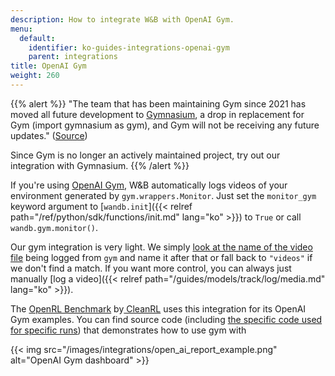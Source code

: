 ```yaml
---
description: How to integrate W&B with OpenAI Gym.
menu:
  default:
    identifier: ko-guides-integrations-openai-gym
    parent: integrations
title: OpenAI Gym
weight: 260
---
```


{{% alert %}}
"The team that has been maintaining Gym since 2021 has moved all future development to [Gymnasium](https://github.com/Farama-Foundation/Gymnasium), a drop in replacement for Gym (import gymnasium as gym), and Gym will not be receiving any future updates." ([Source](https://github.com/openai/gym#the-team-that-has-been-maintaining-gym-since-2021-has-moved-all-future-development-to-gymnasium-a-drop-in-replacement-for-gym-import-gymnasium-as-gym-and-gym-will-not-be-receiving-any-future-updates-please-switch-over-to-gymnasium-as-soon-as-youre-able-to-do-so-if-youd-like-to-read-more-about-the-story-behind-this-switch-please-check-out-this-blog-post))

Since Gym is no longer an actively maintained project, try out our integration with Gymnasium.
{{% /alert %}}

If you're using [OpenAI Gym](https://github.com/openai/gym), W&B automatically logs videos of your environment generated by `gym.wrappers.Monitor`. Just set the `monitor_gym` keyword argument to [`wandb.init`]({{< relref path="/ref/python/sdk/functions/init.md" lang="ko" >}}) to `True` or call `wandb.gym.monitor()`.

Our gym integration is very light. We simply [look at the name of the video file](https://github.com/wandb/wandb/blob/master/wandb/integration/gym/__init__.py#L15) being logged from `gym` and name it after that or fall back to `"videos"` if we don't find a match. If you want more control, you can always just manually [log a video]({{< relref path="/guides/models/track/log/media.md" lang="ko" >}}).

The [OpenRL Benchmark](https://wandb.me/openrl-benchmark-report) by[ CleanRL](https://github.com/vwxyzjn/cleanrl) uses this integration for its OpenAI Gym examples. You can find source code (including [the specific code used for specific runs](https://wandb.ai/cleanrl/cleanrl.benchmark/runs/2jrqfugg/code?workspace=user-costa-huang)) that demonstrates how to use gym with

{{< img src="/images/integrations/open_ai_report_example.png" alt="OpenAI Gym dashboard" >}}